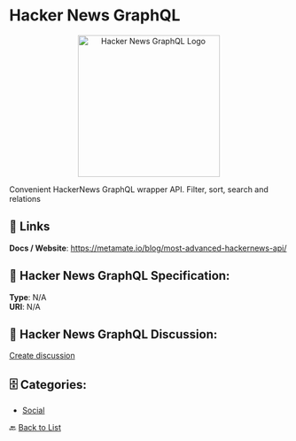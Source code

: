 # Hacker News GraphQL
<p align="center">
    <img width="256" src="https://raw.githubusercontent.com/apis-list/apis-list/main/apis/hacker-news-graphql/logo_256x256.png" alt="Hacker News GraphQL Logo"/>
</p>

Convenient HackerNews GraphQL wrapper API.  Filter, sort, search and relations

##  🔗 Links
**Docs / Website**: https://metamate.io/blog/most-advanced-hackernews-api/

## 🧬 Hacker News GraphQL Specification:
**Type**: N/A  
**URI**: N/A

## 💬 Hacker News GraphQL Discussion:
[Create discussion](https://github.com/apis-list/apis-list/discussions/new)

## 🗄️ Categories:
- [Social](https://github.com/apis-list/apis-list#social-)




🔙 [Back to List](https://github.com/apis-list/apis-list)
